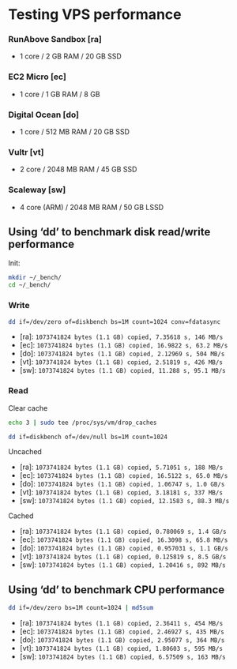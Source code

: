 # Testing VPS performance

### RunAbove Sandbox [ra]
- 1 core / 2 GB RAM / 20 GB SSD

### EC2 Micro [ec]
- 1 core / 1 GB RAM / 8 GB

### Digital Ocean [do]
- 1 core / 512 MB RAM / 20 GB SSD

### Vultr [vt]
- 2 core / 2048 MB RAM / 45 GB SSD

### Scaleway [sw]
- 4 core (ARM) / 2048 MB RAM / 50 GB LSSD

## Using ‘dd’ to benchmark disk read/write performance

Init:
```sh
mkdir ~/_bench/
cd ~/_bench/
```

### Write

```sh
dd if=/dev/zero of=diskbench bs=1M count=1024 conv=fdatasync
```

- [ra]: `1073741824 bytes (1.1 GB) copied, 7.35618 s, 146 MB/s`
- [ec]: `1073741824 bytes (1.1 GB) copied, 16.9822 s, 63.2 MB/s`
- [do]: `1073741824 bytes (1.1 GB) copied, 2.12969 s, 504 MB/s`
- [vt]: `1073741824 bytes (1.1 GB) copied, 2.51819 s, 426 MB/s`
- [sw]: `1073741824 bytes (1.1 GB) copied, 11.288 s, 95.1 MB/s`

### Read

Clear cache
```sh
echo 3 | sudo tee /proc/sys/vm/drop_caches
```

```sh
dd if=diskbench of=/dev/null bs=1M count=1024
```
Uncached
- [ra]: `1073741824 bytes (1.1 GB) copied, 5.71051 s, 188 MB/s`
- [ec]: `1073741824 bytes (1.1 GB) copied, 16.5122 s, 65.0 MB/s`
- [do]: `1073741824 bytes (1.1 GB) copied, 1.06747 s, 1.0 GB/s`
- [vt]: `1073741824 bytes (1.1 GB) copied, 3.18181 s, 337 MB/s`
- [sw]: `1073741824 bytes (1.1 GB) copied, 12.1583 s, 88.3 MB/s`

Cached
- [ra]: `1073741824 bytes (1.1 GB) copied, 0.780069 s, 1.4 GB/s`
- [ec]: `1073741824 bytes (1.1 GB) copied, 16.3098 s, 65.8 MB/s`
- [do]: `1073741824 bytes (1.1 GB) copied, 0.957031 s, 1.1 GB/s`
- [vt]: `1073741824 bytes (1.1 GB) copied, 0.125819 s, 8.5 GB/s`
- [sw]: `1073741824 bytes (1.1 GB) copied, 1.20416 s, 892 MB/s`

## Using ‘dd’ to benchmark CPU performance

```sh
dd if=/dev/zero bs=1M count=1024 | md5sum
```

- [ra]: `1073741824 bytes (1.1 GB) copied, 2.36411 s, 454 MB/s`
- [ec]: `1073741824 bytes (1.1 GB) copied, 2.46927 s, 435 MB/s`
- [do]: `1073741824 bytes (1.1 GB) copied, 2.95077 s, 364 MB/s`
- [vt]: `1073741824 bytes (1.1 GB) copied, 1.80603 s, 595 MB/s`
- [sw]: `1073741824 bytes (1.1 GB) copied, 6.57509 s, 163 MB/s`